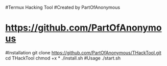 #Termux Hacking Tool
#Created by PartOfAnonymous
# https://github.com/PartOfAnonymous
#Installation
git clone https://github.com/PartOfAnonymous/THackTool.git
cd THackTool
chmod +x *
./install.sh
#Usage
./start.sh
